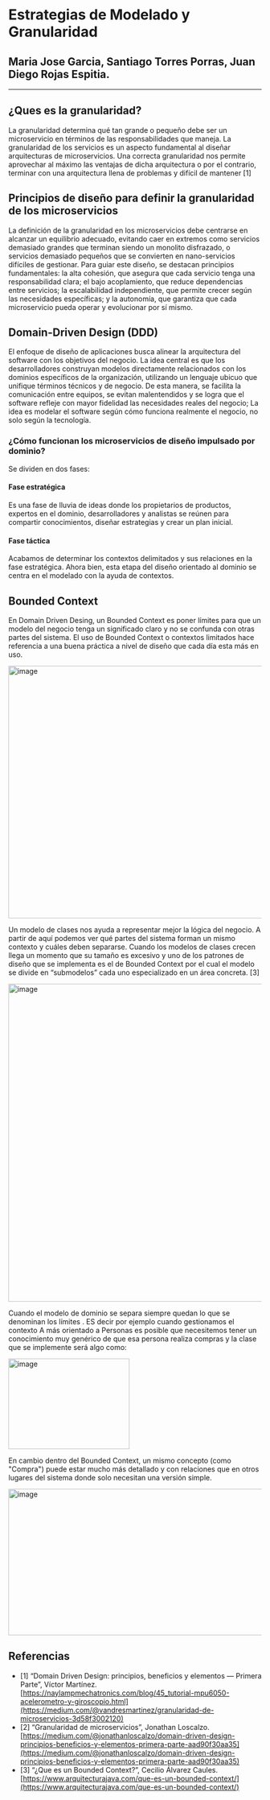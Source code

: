 # Estrategias de Modelado y Granularidad
## Maria Jose Garcia, Santiago Torres Porras, Juan Diego Rojas Espitia. 
---
## ¿Ques es la granularidad?
La granularidad determina qué tan grande o pequeño debe ser un microservicio en términos de las responsabilidades que maneja. La granularidad de los servicios es un aspecto fundamental al diseñar arquitecturas de microservicios. Una correcta granularidad nos permite aprovechar al máximo las ventajas de dicha arquitectura o por el contrario, terminar con una arquitectura llena de problemas y difícil de mantener [1]
## Principios de diseño para definir la granularidad de los microservicios
La definición de la granularidad en los microservicios debe centrarse en alcanzar un equilibrio adecuado, evitando caer en extremos como servicios demasiado grandes que terminan siendo un monolito disfrazado, o servicios demasiado pequeños que se convierten en nano-servicios difíciles de gestionar. Para guiar este diseño, se destacan principios fundamentales: la alta cohesión, que asegura que cada servicio tenga una responsabilidad clara; el bajo acoplamiento, que reduce dependencias entre servicios; la escalabilidad independiente, que permite crecer según las necesidades específicas; y la autonomía, que garantiza que cada microservicio pueda operar y evolucionar por sí mismo.
## Domain-Driven Design (DDD)
El enfoque de diseño de aplicaciones busca alinear la arquitectura del software con los objetivos del negocio. La idea central es que los desarrolladores construyan modelos directamente relacionados con los dominios específicos de la organización, utilizando un lenguaje ubicuo que unifique términos técnicos y de negocio. De esta manera, se facilita la comunicación entre equipos, se evitan malentendidos y se logra que el software refleje con mayor fidelidad las necesidades reales del negocio; La idea es modelar el software según cómo funciona realmente el negocio, no solo según la tecnología.
### ¿Cómo funcionan los microservicios de diseño impulsado por dominio?
Se dividen en dos fases:
#### Fase estratégica
Es una fase de lluvia de ideas donde los propietarios de productos, expertos en el dominio, desarrolladores y analistas se reúnen para compartir conocimientos, diseñar estrategias y crear un plan inicial.
#### Fase táctica
Acabamos de determinar los contextos delimitados y sus relaciones en la fase estratégica. Ahora bien, esta etapa del diseño orientado al dominio se centra en el modelado con la ayuda de contextos.
## Bounded Context
En Domain Driven Desing, un Bounded Context es poner límites para que un modelo del negocio tenga un significado claro y no se confunda con otras partes del sistema. El uso de Bounded Context o contextos limitados hace referencia a una buena práctica a nivel de diseño que cada día esta más en uso.

<img width="958" height="502" alt="image" src="https://github.com/user-attachments/assets/a9e76718-caf5-408d-81fd-47c8d33d02e3" />

Un modelo de clases nos ayuda a representar mejor la lógica del negocio. A partir de aquí podemos ver qué partes del sistema forman un mismo contexto y cuáles deben separarse. Cuando los modelos de clases crecen llega un momento que su tamaño es excesivo y uno de los patrones de diseño que se implementa es el de Bounded Context por el cual el modelo se divide en “submodelos” cada uno especializado en un área concreta. [3]

<img width="1157" height="632" alt="image" src="https://github.com/user-attachments/assets/76b02994-1d8f-433c-9ca9-cd986aac057c" />

Cuando el modelo de dominio se separa siempre quedan lo que se denominan los límites . ES decir por ejemplo cuando gestionamos el contexto A más orientado a Personas es posible que necesitemos tener un conocimiento muy genérico de que esa persona realiza compras y la clase que se implemente será algo como:

<img width="241" height="180" alt="image" src="https://github.com/user-attachments/assets/e2f8ce6c-7754-4c74-82f9-c8a42bbc6719" />

En cambio dentro del Bounded Context, un mismo concepto (como "Compra") puede estar mucho más detallado y con relaciones que en otros lugares del sistema donde solo necesitan una versión simple.

<img width="718" height="291" alt="image" src="https://github.com/user-attachments/assets/f5598c3e-585d-4531-9957-db4fdf4d2557" />


## Referencias
- [1] “Domain Driven Design: principios, beneficios y elementos — Primera Parte”, Víctor Martínez.[https://naylampmechatronics.com/blog/45_tutorial-mpu6050-acelerometro-y-giroscopio.html](https://medium.com/@vandresmartinez/granularidad-de-microservicios-3d58f3002120)
- [2] “Granularidad de microservicios”, Jonathan Loscalzo. [https://medium.com/@jonathanloscalzo/domain-driven-design-principios-beneficios-y-elementos-primera-parte-aad90f30aa35](https://medium.com/@jonathanloscalzo/domain-driven-design-principios-beneficios-y-elementos-primera-parte-aad90f30aa35)
- [3] “¿Que es un Bounded Context?”, Cecilio Álvarez Caules. [https://www.arquitecturajava.com/que-es-un-bounded-context/](https://www.arquitecturajava.com/que-es-un-bounded-context/)
